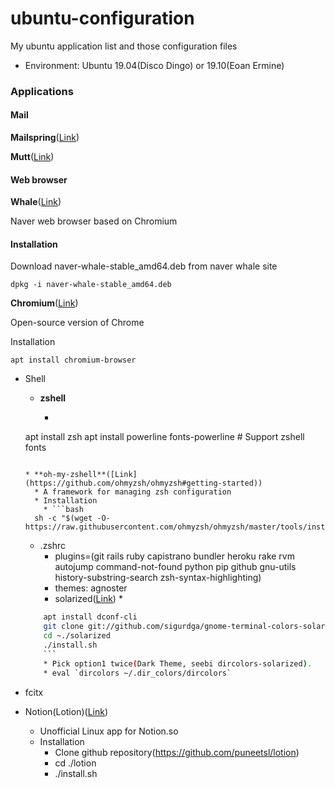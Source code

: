# ubuntu-configuration

My ubuntu application list and those configuration files

* Environment: Ubuntu 19.04(Disco Dingo) or 19.10(Eoan Ermine)

### Applications

#### Mail

**Mailspring**([Link](https://www.getmailspring.com))

**Mutt**([Link](http://www.mutt.org))

#### Web browser
**Whale**([Link](https://whale.naver.com/ko))

Naver web browser based on Chromium

#### Installation
Download naver-whale-stable_amd64.deb from naver whale site
```
dpkg -i naver-whale-stable_amd64.deb
```

**Chromium**([Link](https://www.chromium.org))

Open-source version of Chrome

Installation
```
apt install chromium-browser
```

  * Shell
    * **zshell**
      * ```bash
	apt install zsh
     	apt install powerline fonts-powerline # Support zshell fonts
	```
      
    * **oh-my-zshell**([Link](https://github.com/ohmyzsh/ohmyzsh#getting-started))
      * A framework for managing zsh configuration
      * Installation
        * ```bash
	  sh -c "$(wget -O- https://raw.githubusercontent.com/ohmyzsh/ohmyzsh/master/tools/install.sh)"
	  ```
      * .zshrc
        * plugins=(git rails ruby capistrano bundler heroku rake rvm autojump command-not-found python pip github gnu-utils history-substring-search zsh-syntax-highlighting)
        * themes: agnoster
        * solarized([Link](https://gist.github.com/renshuki/3cf3de6e7f00fa7e744a))
          *
	  ```bash
          apt install dconf-cli
          git clone git://github.com/sigurdga/gnome-terminal-colors-solarized.git ~/.solarized
          cd ~./solarized
          ./install.sh
          ```
          * Pick option1 twice(Dark Theme, seebi dircolors-solarized).
          * eval `dircolors ~/.dir_colors/dircolors`

  * fcitx

  * Notion(Lotion)([Link](https://github.com/puneetsl/lotion))
    * Unofficial Linux app for Notion.so
    * Installation
      * Clone github repository(https://github.com/puneetsl/lotion)
      * cd ./lotion
      * ./install.sh

